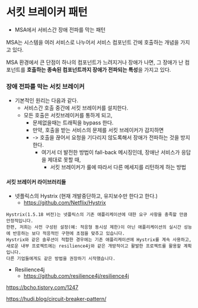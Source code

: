 # 서킷 브레이커 패턴 

- MSA에서 서비스간 장애 전파를 막는 패턴

MSA는 시스템을 여러 서비스로 나누어서 서비스 컴포넌트 간에 호출하는 개념을 가지고 있다.

MSA 환경에서 큰 단점이 하나의 컴포넌트가 느려지거나 장애가 나면, 그 장애가 난 컴포넌트를 **호출하는 종속된 컴포넌트까지 장애가 전파되는 특성**을 가지고 있다. 

### 장애 전파를 막는 서킷 브레이커 

- 기본적인 원리는 다음과 같다. 
  - 서비스간 호출 중간에 서킷 브레이커를 설치한다. 
  - 모든 호출은 서킷브레이커를 통하게 되고, 
    - 문제없을때는 트래픽을 bypass 한다.
    - 만약, 호출을 받는 서비스의 문제를 서킷 브레이커가 감지하면 
    - -> 호출을 끊어서 요청을 기다리지 않도록해서 장애가 전파하는 것을 방지한다. 
      - 여기서 더 발전한 방법이 fall-back 메시징인데, 장애난 서비스가 응답을 제대로 못할 때, 
        - 서킷 브레이커가 룰에 따라서 다른 메세지를 리턴하게 하는 방법


#### 서킷 브레이커 라이브러리들 
- 넷플릭스의 Hystrix (현재 개발중단하고, 유지보수만 한다고 한다.)
  - https://github.com/Netflix/Hystrix
```text
Hystrix(1.5.18 버전)는 넷플릭스의 기존 애플리케이션에 대한 요구 사항을 충족할 만큼 안정적입니다. 
한편, 저희는 사전 구성된 설정(예: 적응형 동시성 제한)이 아닌 애플리케이션의 실시간 성능에 반응하는 보다 적응적인 구현에 초점을 맞추고 있습니다. 
Hystrix와 같은 솔루션이 적합한 경우에는 기존 애플리케이션에 Hystrix를 계속 사용하고, 새로운 내부 프로젝트에는 resilience4j와 같은 개방적이고 활발한 프로젝트를 활용할 계획입니다. 
다른 기업들에게도 같은 방법을 권장하기 시작했습니다.
```

- Resilience4j
  - https://github.com/resilience4j/resilience4j



https://bcho.tistory.com/1247

https://hudi.blog/circuit-breaker-pattern/

